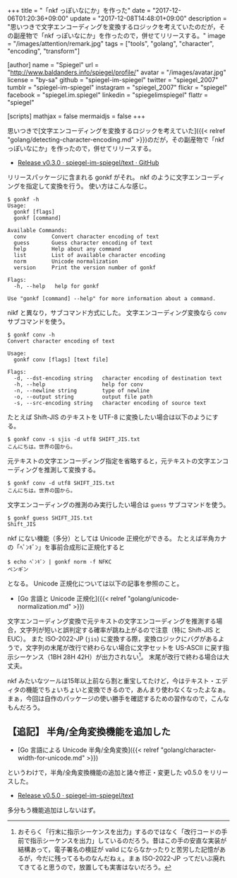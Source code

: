 +++
title = "「nkf っぽいなにか」を作った"
date =  "2017-12-06T01:20:36+09:00"
update =  "2017-12-08T14:48:01+09:00"
description = "思いつきで文字エンコーディングを変換するロジックを考えていたのだが，その副産物で「nkf っぽいなにか」を作ったので，併せてリリースする。"
image = "/images/attention/remark.jpg"
tags = ["tools", "golang", "character", "encoding", "transform"]

[author]
  name      = "Spiegel"
  url       = "http://www.baldanders.info/spiegel/profile/"
  avatar    = "/images/avatar.jpg"
  license   = "by-sa"
  github    = "spiegel-im-spiegel"
  twitter   = "spiegel_2007"
  tumblr    = "spiegel-im-spiegel"
  instagram = "spiegel_2007"
  flickr    = "spiegel"
  facebook  = "spiegel.im.spiegel"
  linkedin  = "spiegelimspiegel"
  flattr    = "spiegel"

[scripts]
  mathjax = false
  mermaidjs = false
+++

思いつきで[文字エンコーディングを変換するロジックを考えていた]({{< relref "golang/detecting-character-encoding.md" >}})のだが，その副産物で「nkf っぽいなにか」を作ったので，併せてリリースする。

- [Release v0.3.0 · spiegel-im-spiegel/text · GitHub](https://github.com/spiegel-im-spiegel/text/releases/tag/v0.3.0)

リリースパッケージに含まれる gonkf がそれ。
nkf のように文字エンコーディングを指定して変換を行う。
使い方はこんな感じ。

```text
$ gonkf -h
Usage:
  gonkf [flags]
  gonkf [command]

Available Commands:
  conv        Convert character encoding of text
  guess       Guess character encoding of text
  help        Help about any command
  list        List of available character encoding
  norm        Unicode normalization
  version     Print the version number of gonkf

Flags:
  -h, --help   help for gonkf

Use "gonkf [command] --help" for more information about a command.
```

nikf と異なり，サブコマンド方式にした。
文字エンコーディング変換なら `conv` サブコマンドを使う。

```text
$ gonkf conv -h
Convert character encoding of text

Usage:
  gonkf conv [flags] [text file]

Flags:
  -d, --dst-encoding string   character encoding of destination text
  -h, --help                  help for conv
  -n, --newline string        type of newline
  -o, --output string         output file path
  -s, --src-encoding string   character encoding of source text
```

たとえば Shift-JIS のテキストを UTF-8 に変換したい場合は以下のようにする。

```text
$ gonkf conv -s sjis -d utf8 SHIFT_JIS.txt
こんにちは。世界の国から。
```

元テキストの文字エンコーディング指定を省略すると，元テキストの文字エンコーディングを推測して変換する。

```text
$ gonkf conv -d utf8 SHIFT_JIS.txt
こんにちは。世界の国から。
```

文字エンコーディングの推測のみ実行したい場合は `guess` サブコマンドを使う。

```text
$ gonkf guess SHIFT_JIS.txt
Shift_JIS
```

nkf にない機能（多分）としては Unicode 正規化ができる。
たとえば半角カナの「ﾍﾟﾝｷﾞﾝ」を事前合成形に正規化すると

```text
$ echo ﾍﾟﾝｷﾞﾝ | gonkf norm -f NFKC
ペンギン
```

となる。
Unicode 正規化については以下の記事を参照のこと。

- [Go 言語と Unicode 正規化]({{< relref "golang/unicode-normalization.md" >}})

文字エンコーディング変換で元テキストの文字エンコーディングを推測する場合，文字列が短いと誤判定する確率が跳ね上がるので注意（特に Shift-JIS と EUC）。
また ISO-2022-JP (`jis`) に変換する際，変換ロジックにバグがあるようで，文字列の末尾が改行で終わらない場合に文字セットを US-ASCII に戻す指示シーケンス（1BH 28H 42H）が出力されない[^jis1]。
末尾が改行で終わる場合は大丈夫。

[^jis1]: おそらく「行末に指示シーケンスを出力」するのではなく「改行コードの手前で指示シーケンスを出力」しているのだろう。昔はこの手の安直な実装が結構あって，電子署名の検証が valid にならなかったりと苦労した記憶があるが，今だに残ってるものなんだねぇ。まぁ ISO-2022-JP ってだいぶ廃れてきてると思うので，放置しても実害はないだろう。

nkf みたいなツールは15年以上前なら割と重宝してたけど，今はテキスト・エディタの機能でちょいちょいと変換できるので，あんまり使わなくなったよなぁ。
まぁ，今回は自作のパッケージの使い勝手を確認するための習作なので，こんなもんだろう。

## 【追記】 半角/全角変換機能を追加した

- [Go 言語による Unicode 半角/全角変換]({{< relref "golang/character-width-for-unicode.md" >}})

というわけで，半角/全角変換機能の追加と諸々修正・変更した v0.5.0 をリリースした。

- [Release v0.5.0 · spiegel-im-spiegel/text](https://github.com/spiegel-im-spiegel/text/releases/tag/v0.5.0)

多分もう機能追加はしないはず。
